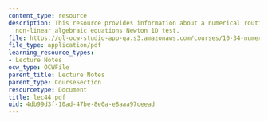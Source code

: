 ```yaml
---
content_type: resource
description: This resource provides information about a numerical routines for solving
  non-linear algebraic equations Newton 1D test.
file: https://ol-ocw-studio-app-qa.s3.amazonaws.com/courses/10-34-numerical-methods-applied-to-chemical-engineering-fall-2005/4db99d3f10ad47be8e0ae8aaa97ceead_lec44.pdf
file_type: application/pdf
learning_resource_types:
- Lecture Notes
ocw_type: OCWFile
parent_title: Lecture Notes
parent_type: CourseSection
resourcetype: Document
title: lec44.pdf
uid: 4db99d3f-10ad-47be-8e0a-e8aaa97ceead
---
```

